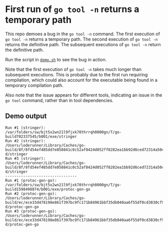 # First run of `go tool -n` returns a temporary path

This repo demoes a bug in the `go tool -n` command. The first execution of
`go tool -n` returns a temporary path. The second execution of `go tool -n`
returns the definitive path. The subsequent executions of `go tool -n` return
the definitive path.

Run the script in [`demo.sh`](./demo.sh) to see the bug in action.

Note that the first execution of `go tool -n` takes much longer than subsequent
executions. This is probably due to the first run requiring compilation, which
could also account for the executable being found in a temporary compilation
path.

Also note that the issue appears for different tools, indicating an issue in the
`go tool` command, rather than in tool dependencies.

## Demo output

```
Run #1 (stringer):
/var/folders/sw/bjt5x2wn21l9fjxk70thrrqh0000gn/T/go-build702337545/b001/exe/stringer
Run #2 (stringer):
/Users/loderunner/Library/Caches/go-build/8f/8fd54ef485dd7e058841c0c52af8424d052ff8282ea1bb92d6ced72314a50cd1-d/stringer
Run #3 (stringer):
/Users/loderunner/Library/Caches/go-build/8f/8fd54ef485dd7e058841c0c52af8424d052ff8282ea1bb92d6ced72314a50cd1-d/stringer
--------------------------------
Run #1 (protoc-gen-go):
/var/folders/sw/bjt5x2wn21l9fjxk70thrrqh0000gn/T/go-build1598498874/b001/exe/protoc-gen-go
Run #2 (protoc-gen-go):
/Users/loderunner/Library/Caches/go-build/ec/ece33d478198e861f397bc9fc171b84961bbf35db040aa6f55df0cd3830cf9fa-d/protoc-gen-go
Run #3 (protoc-gen-go):
/Users/loderunner/Library/Caches/go-build/ec/ece33d478198e861f397bc9fc171b84961bbf35db040aa6f55df0cd3830cf9fa-d/protoc-gen-go
```
